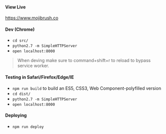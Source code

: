 #### View Live

https://www.mojibrush.co


#### Dev (Chrome)

* `cd src/`
* `python2.7 -m SimpleHTTPServer`
* `open localhost:8000`

> When deving make sure to command+shift+r to reload to bypass service worker.


#### Testing in Safari/Firefox/Edge/IE

* `npm run build` to build an ES5, CSS3, Web Component-polyfilled version
* `cd dist/`
* `python2.7 -m SimpleHTTPServer`
* `open localhost:8000`

#### Deploying

* `npm run deploy`

